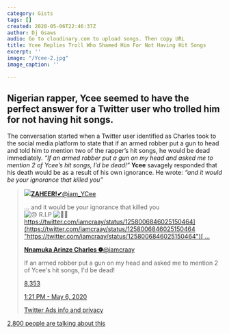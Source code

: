 ```yaml
---
category: Gists
tags: []
created: 2020-05-06T22:46:37Z
author: Dj Gsaws
audio: Go to cloudinary.com to upload songs. Then copy URL
title: Ycee Replies Troll Who Shamed Him For Not Having Hit Songs
excerpt: ''
image: "/Ycee-2.jpg"
image_caption: ''

---
```

## **Nigerian rapper, Ycee seemed to have the perfect answer for a Twitter user who trolled him for not having hit songs.**

The conversation started when a Twitter user identified as Charles took to the social media platform to state that if an armed robber put a gun to head and told him to mention two of the rapper’s hit songs, he would be dead immediately. _“If an armed robber put a gun on my head and asked me to mention 2 of Ycee’s hit songs, I’d be dead!”_ **Ycee** savagely responded that his death would be as a result of his own ignorance. He wrote: _“and it would be your ignorance that killed you”_

> [![](https://pbs.twimg.com/profile_images/1249749724359462918/_msEzzEU_bigger.jpg)**ZAHEER!✔**@iam_YCee](https://twitter.com/iam_YCee)
>
> ... and it would be your ignorance that killed you   
> ![😞](https://abs.twimg.com/emoji/v2/72x72/1f61e.png "Disappointed face") R.I.P ![🙏🏽](https://abs.twimg.com/emoji/v2/72x72/1f64f-1f3fd.png "Folded hands (medium skin tone)") [https://twitter.com/iamcraay/status/1258006846025150464](https://twitter.com/iamcraay/status/1258006846025150464 "https://twitter.com/iamcraay/status/1258006846025150464")[ …](https://t.co/MVFqJyw3qb "https://twitter.com/iamcraay/status/1258006846025150464")
>
> [**Nnamuka Arinze Charles ❁**@iamcraay](https://twitter.com/iamcraay/status/1258006846025150464)
>
> If an armed robber put a gun on my head and asked me to mention 2 of Ycee's hit songs, I'd be dead!
>
> [8,353](https://twitter.com/intent/like?tweet_id=1258008940769693697 "Like")
>
> [1:21 PM - May 6, 2020](https://twitter.com/iam_YCee/status/1258008940769693697)
>
> [Twitter Ads info and privacy](https://support.twitter.com/articles/20175256 "Twitter Ads info and privacy")

[2,800 people are talking about this](https://twitter.com/iam_YCee/status/1258008940769693697 "View the conversation on Twitter")